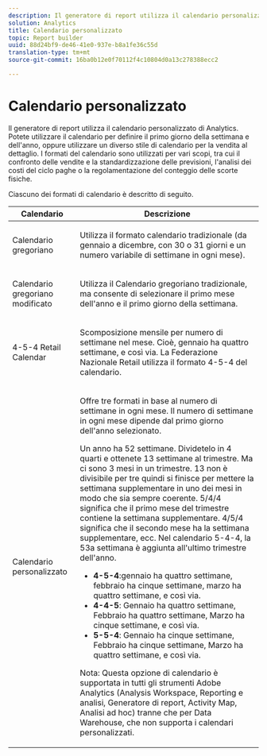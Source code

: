 ```yaml
---
description: Il generatore di report utilizza il calendario personalizzato di Analytics. Potete utilizzare il calendario per definire il primo giorno della settimana e dell'anno, oppure utilizzare un diverso stile di calendario per la vendita al dettaglio. I formati del calendario sono utilizzati per vari scopi, tra cui il confronto delle vendite e la standardizzazione delle previsioni, l'analisi dei costi del ciclo paghe o la regolamentazione del conteggio delle scorte fisiche.
solution: Analytics
title: Calendario personalizzato
topic: Report builder
uuid: 88d24bf9-de46-41e0-937e-b8a1fe36c55d
translation-type: tm+mt
source-git-commit: 16ba0b12e0f70112f4c10804d0a13c278388ecc2

---
```



# Calendario personalizzato

Il generatore di report utilizza il calendario personalizzato di Analytics. Potete utilizzare il calendario per definire il primo giorno della settimana e dell'anno, oppure utilizzare un diverso stile di calendario per la vendita al dettaglio. I formati del calendario sono utilizzati per vari scopi, tra cui il confronto delle vendite e la standardizzazione delle previsioni, l'analisi dei costi del ciclo paghe o la regolamentazione del conteggio delle scorte fisiche.

Ciascuno dei formati di calendario è descritto di seguito.

<table id="table_E609632569EB499184E56618C2CEF742"> 
 <thead> 
  <tr> 
   <th colname="col1" class="entry"> Calendario       </th> 
   <th colname="col2" class="entry"> Descrizione </th> 
  </tr> 
 </thead>
 <tbody> 
  <tr> 
   <td colname="col1"> <p>Calendario gregoriano </p> </td> 
   <td colname="col2"> <p> Utilizza il formato calendario tradizionale (da gennaio a dicembre, con 30 o 31 giorni e un numero variabile di settimane in ogni mese). </p> </td> 
  </tr> 
  <tr> 
   <td colname="col1"> <p>Calendario gregoriano modificato </p> </td> 
   <td colname="col2"> <p> Utilizza il Calendario gregoriano tradizionale, ma consente di selezionare il primo mese dell'anno e il primo giorno della settimana. </p> </td> 
  </tr> 
  <tr> 
   <td colname="col1"> <p>4-5-4 Retail Calendar </p> </td> 
   <td colname="col2"> <p> Scomposizione mensile per numero di settimane nel mese. Cioè, gennaio ha quattro settimane, e così via. La Federazione Nazionale Retail utilizza il formato 4-5-4 del calendario. </p> </td> 
  </tr> 
  <tr> 
   <td colname="col1"> <p>Calendario personalizzato </p> </td> 
   <td colname="col2"> <p> Offre tre formati in base al numero di settimane in ogni mese. Il numero di settimane in ogni mese dipende dal primo giorno dell'anno selezionato. </p> <p>Un anno ha 52 settimane. Dividetelo in 4 quarti e ottenete 13 settimane al trimestre. Ma ci sono 3 mesi in un trimestre. 13 non è divisibile per tre quindi si finisce per mettere la settimana supplementare in uno dei mesi in modo che sia sempre coerente. 5/4/4 significa che il primo mese del trimestre contiene la settimana supplementare. 4/5/4 significa che il secondo mese ha la settimana supplementare, ecc. Nel calendario 5-4-4, la 53a settimana è aggiunta all'ultimo trimestre dell'anno. </p> 
    <ul id="ul_1579FD106A47419486B03E248A5E6ED5"> 
     <li id="li_E9B9E8F03E324DBDA9139C2D0D599092"><b>4-5-4</b>:gennaio ha quattro settimane, febbraio ha cinque settimane, marzo ha quattro settimane, e così via. </li> 
     <li id="li_D0675DBDEC4641D2A8645B5CDFC565AB"><b>4-4-5</b>: Gennaio ha quattro settimane, Febbraio ha quattro settimane, Marzo ha cinque settimane, e così via. </li> 
     <li id="li_6743BBB9AC9A4CFEAA0CBCE51052BC29"><b>5-5-4</b>: Gennaio ha cinque settimane, Febbraio ha cinque settimane, Marzo ha quattro settimane, e così via. </li> 
    </ul> <p>Nota:  Questa opzione di calendario è supportata in tutti gli strumenti Adobe Analytics (Analysis Workspace, Reporting e analisi, Generatore di report, Activity Map, Analisi ad hoc) tranne che per Data Warehouse, che non supporta i calendari personalizzati. </p> </td> 
  </tr> 
 </tbody> 
</table>

